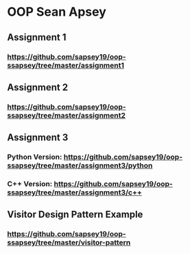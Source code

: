 # OOP Sean Apsey

## Assignment 1
### https://github.com/sapsey19/oop-ssapsey/tree/master/assignment1 

## Assignment 2
### https://github.com/sapsey19/oop-ssapsey/tree/master/assignment2 

## Assignment 3
### Python Version: https://github.com/sapsey19/oop-ssapsey/tree/master/assignment3/python
### C++ Version: https://github.com/sapsey19/oop-ssapsey/tree/master/assignment3/c++

## Visitor Design Pattern Example
### https://github.com/sapsey19/oop-ssapsey/tree/master/visitor-pattern